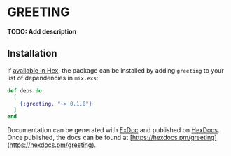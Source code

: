 # GREETING

**TODO: Add description**

## Installation

If [available in Hex](https://hex.pm/docs/publish), the package can be installed
by adding `greeting` to your list of dependencies in `mix.exs`:

```elixir
def deps do
  [
    {:greeting, "~> 0.1.0"}
  ]
end
```

Documentation can be generated with [ExDoc](https://github.com/elixir-lang/ex_doc)
and published on [HexDocs](https://hexdocs.pm). Once published, the docs can
be found at [https://hexdocs.pm/greeting](https://hexdocs.pm/greeting).

